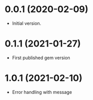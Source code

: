 # 0.0.1 (2020-02-09)

- Initial version.

# 0.1.1 (2021-01-27)

- First published gem version

# 1.0.1 (2021-02-10)

- Error handling with message
